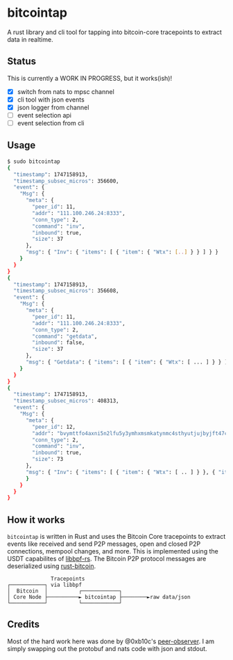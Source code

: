 # bitcointap

A rust library and cli tool for tapping into bitcoin-core tracepoints to
extract data in realtime.

## Status

This is currently a WORK IN PROGRESS, but it works(ish)!

- [x] switch from nats to mpsc channel
- [x] cli tool with json events
- [x] json logger from channel
- [ ] event selection api
- [ ] event selection from cli

## Usage

```bash
$ sudo bitcointap
{
  "timestamp": 1747158913,
  "timestamp_subsec_micros": 356600,
  "event": {
    "Msg": {
      "meta": {
        "peer_id": 11,
        "addr": "111.100.246.24:8333",
        "conn_type": 2,
        "command": "inv",
        "inbound": true,
        "size": 37
      },
      "msg": { "Inv": { "items": [ { "item": { "Wtx": [..] } } ] } }
    }
  }
}
{
  "timestamp": 1747158913,
  "timestamp_subsec_micros": 356608,
  "event": {
    "Msg": {
      "meta": {
        "peer_id": 11,
        "addr": "111.100.246.24:8333",
        "conn_type": 2,
        "command": "getdata",
        "inbound": false,
        "size": 37
      },
      "msg": { "Getdata": { "items": [ { "item": { "Wtx": [ ... ] } } ] } }
    }
  }
}
{
  "timestamp": 1747158913,
  "timestamp_subsec_micros": 408313,
  "event": {
    "Msg": {
      "meta": {
        "peer_id": 12,
        "addr": "bvymttfo4axni5n2lfu5y3ymhxmsmkatynmc4sthyutjujbyjft47cqd.onion:8333",
        "conn_type": 2,
        "command": "inv",
        "inbound": true,
        "size": 73
      },
      "msg": { "Inv": { "items": [ { "item": { "Wtx": [ .. ] } }, { "item": { "Wtx": [ ... ] } } ] }
      }
    }
  }
}
```

## How it works

`bitcointap` is written in Rust and uses the Bitcoin Core tracepoints to extract
events like received and send P2P messages, open and closed P2P connections, mempool
changes, and more. This is implemented using the USDT capabilites of [libbpf-rs].
The Bitcoin P2P protocol messages are deserialized using [rust-bitcoin].
```
              Tracepoints
┌───────────┐ via libbpf
│  Bitcoin  │          ┌────────────┐
│ Core Node ├──────────► bitcointap ├────────►raw data/json
└───────────┘          └────────────┘
```

## Credits

Most of the hard work here was done by @0xb10c's [peer-observer]. I am simply
swapping out the protobuf and nats code with json and stdout.

[peer-observer]: https://github.com/0xB10C/peer-observer
[libbpf-rs]: https://github.com/libbpf/libbpf-rs
[rust-bitcoin]: https://github.com/rust-bitcoin/rust-bitcoin
